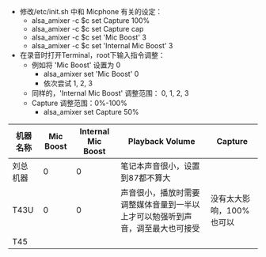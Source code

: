 - 修改/etc/init.sh 中和 Micphone 有关的设定：
   - alsa_amixer -c $c set Capture 100%
   - alsa_amixer -c $c set Capture cap
   - alsa_amixer -c $c set 'Mic Boost' 3
   - alsa_amixer -c $c set 'Internal Mic Boost' 3
- 在录音时打开Terminal，root下输入指令调整：
   - 例如将 'Mic Boost' 设置为 0
      - alsa_amixer set 'Mic Boost' 0
      - 依次尝试 1, 2, 3
   - 同样的，'Internal Mic Boost' 调整范围： 0, 1, 2, 3
   - Capture 调整范围：0%-100%
      - alsa_amixer set Capture 50%

机器名称|Mic Boost|Internal Mic Boost|Playback Volume|Capture|
------|------|------|------|------|
刘总机器|0|0|笔记本声音很小，设置到87都不算大||
T43U|0|0|声音很小，播放时需要调整媒体音量到一半以上才可以勉强听到声音，调至最大也可接受|没有太大影响，100%也可以|
T45|||||
